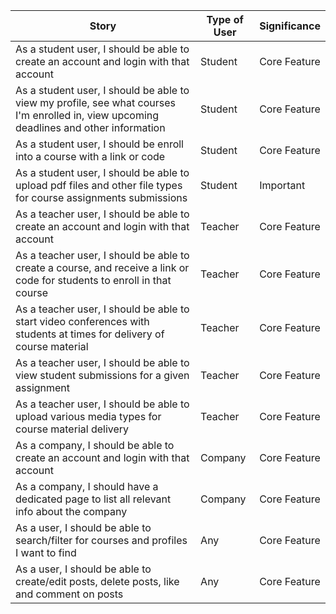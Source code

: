 | Story | Type of User | Significance |
| ----- | ------------ | ------------ |
| As a student user, I should be able to create an account and login with that account | Student | Core Feature |
| As a student user, I should be able to view my profile, see what courses I'm enrolled in, view upcoming deadlines and other information | Student | Core Feature |
| As a student user, I should be enroll into a course with a link or code | Student | Core Feature |
| As a student user, I should be able to upload pdf files and other file types for course assignments submissions | Student | Important
| As a teacher user, I should be able to create an account and login with that account | Teacher | Core Feature
| As a teacher user, I should be able to create a course, and receive a link or code for students to enroll in that course | Teacher | Core Feature |
| As a teacher user, I should be able to start video conferences with students at times for delivery of course material | Teacher | Core Feature |
| As a teacher user, I should be able to view student submissions for a given assignment | Teacher | Core Feature |
| As a teacher user, I should be able to upload various media types for course material delivery | Teacher | Core Feature |
| As a company, I should be able to create an account and login with that account | Company | Core Feature |
| As a company, I should have a dedicated page to list all relevant info about the company | Company | Core Feature |
| As a user, I should be able to search/filter for courses and profiles I want to find | Any | Core Feature |
| As a user, I should be able to create/edit posts, delete posts, like and comment on posts | Any | Core Feature
